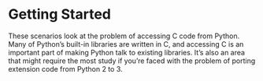 # Getting Started

These scenarios look at the problem of accessing C code from Python. Many of Python’s built-in libraries are written in C, and accessing C is an important part of making Python talk to existing libraries. It’s also an area that might require the most study if you’re faced with the problem of porting extension code from Python 2 to 3.